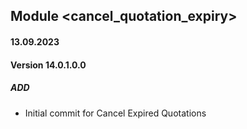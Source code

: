 ## Module <cancel_quotation_expiry>

#### 13.09.2023
#### Version 14.0.1.0.0
##### ADD
- Initial commit for Cancel Expired Quotations
